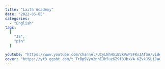 ```yaml
---
title: "Laith Academy"
date: "2022-05-05"
categories:
  - "English"
tags:
  [
    "JS",
    "pin"
  ]

youtube: "https://www.youtube.com/channel/UCyLNhHSiEVkVwPSFKxJAfSA/videos"
cover: "https://yt3.ggpht.com/t_TrBp9Vyn2nhEJh5uz6Z9f8JbxVA_KZvkJSLiJadQRCmFF_wkHmnTL1y8dCqP7VWU4lLLmBmw=s88-c-k-c0x00ffffff-no-rj"
---
```


